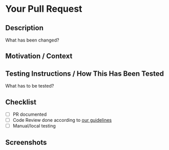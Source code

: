 # Your Pull Request
<!-- Shortly describe the PR, don't just leave "Your Pull Request"-->

## Description

<!-- Describe your changes in detail. The sections suggested are intended to make -->
<!-- it easy to create a descriptive PR that is easy to review. Change as needed! -->

What has been changed?

## Motivation / Context

<!-- Why is this change required? What problem does it solve? -->
<!-- If it fixes or is related to an open issue, link to the issue here. -->

## Testing Instructions / How This Has Been Tested

<!-- Describe how you tested your changes and/or how a reviewer can test your changes. -->

What has to be tested?

## Checklist

- [ ] PR documented
- [ ] Code Review done according to [our guidelines](https://github.com/LX-media/lx-shared/blob/main/code-review-guideline.md)
- [ ] Manual/local testing

## Screenshots

<!-- Would including screenshots be helpful to the reviewer? -->
